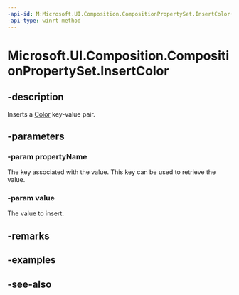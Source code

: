 ```yaml
---
-api-id: M:Microsoft.UI.Composition.CompositionPropertySet.InsertColor(System.String,Windows.UI.Color)
-api-type: winrt method
---
```


<!-- Method syntax
public void InsertColor(System.String propertyName, Windows.UI.Color value)
-->

# Microsoft.UI.Composition.CompositionPropertySet.InsertColor

## -description
Inserts a [Color](/uwp/api/windows.ui.color) key-value pair.

## -parameters
### -param propertyName
The key associated with the value. This key can be used to retrieve the value.

### -param value
The value to insert.

## -remarks

## -examples

## -see-also
